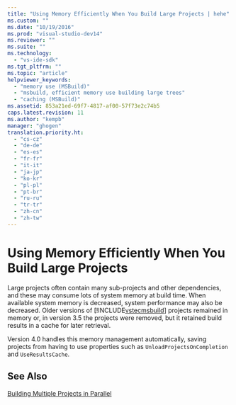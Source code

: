 ```yaml
---
title: "Using Memory Efficiently When You Build Large Projects | hehe"
ms.custom: ""
ms.date: "10/19/2016"
ms.prod: "visual-studio-dev14"
ms.reviewer: ""
ms.suite: ""
ms.technology: 
  - "vs-ide-sdk"
ms.tgt_pltfrm: ""
ms.topic: "article"
helpviewer_keywords: 
  - "memory use (MSBuild)"
  - "msbuild, efficient memory use building large trees"
  - "caching (MSBuild)"
ms.assetid: 853a21ed-69f7-4817-af00-57f73e2c74b5
caps.latest.revision: 11
ms.author: "kempb"
manager: "ghogen"
translation.priority.ht: 
  - "cs-cz"
  - "de-de"
  - "es-es"
  - "fr-fr"
  - "it-it"
  - "ja-jp"
  - "ko-kr"
  - "pl-pl"
  - "pt-br"
  - "ru-ru"
  - "tr-tr"
  - "zh-cn"
  - "zh-tw"
---
```

# Using Memory Efficiently When You Build Large Projects
Large projects often contain many sub-projects and other dependencies, and these may consume lots of system memory at build time. When available system memory is decreased, system performance may also be decreased. Older versions of [!INCLUDE[vstecmsbuild](../extensibility-internals/includes/vstecmsbuild_md.md)] projects remained in memory or, in version 3.5 the projects were removed, but it retained build results in a cache for later retrieval.  
  
 Version 4.0 handles this memory management automatically, saving projects from having to use properties such as  `UnloadProjectsOnCompletion` and `UseResultsCache`.  
  
## See Also  
 [Building Multiple Projects in Parallel](../reference/building-multiple-projects-in-parallel-with-msbuild.md)